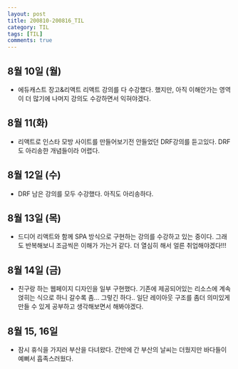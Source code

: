 ```yaml
---
layout: post
title: 200810-200816_TIL
category: TIL
tags: [TIL]
comments: true
---
```



## 8월 10일 (월)
- 에듀캐스트 장고&리액트 리액트 강의를 다 수강했다. 했지만, 아직 이해안가는 영역이 더 많기에 나머지 강의도 수강하면서 익혀야겠다.

## 8월 11(화)
- 리액트로 인스타 모방 사이트를 만들어보기전 안들었던 DRF강의를 듣고있다. DRF도 아리송한 개념들이라 어렵다.

## 8월 12일 (수)
- DRF 남은 강의를 모두 수강했다. 아직도 아리송하다.

## 8월 13일 (목)
- 드디어 리액트와 함께 SPA 방식으로 구현하는 강의를 수강하고 있는 중이다. 그래도 반복해보니 조금씩은 이해가 가는거 같다. 더 열심히 해서 얼른 취업해야겠다!!!

## 8월 14일 (금)
- 친구랑 하는 웹페이지 디자인을 일부 구현했다. 기존에 제공되어있는 리소스에 계속 얹히는 식으로 하니 갈수록 좀... 그렇긴 하다.. 일단 레이아웃 구조를 좀더 의미있게 만들 수 있게 공부하고 생각해보면서 해봐야겠다.

## 8월 15, 16일
- 잠시 휴식을 가지러 부산을 다녀왔다. 간만에 간 부산의 날씨는 더웠지만 바다들이 예뻐서 흡족스러웠다.
